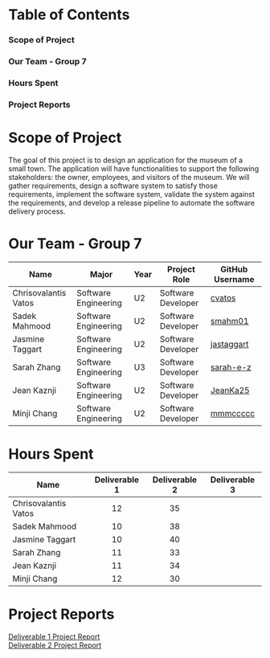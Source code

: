 # Table of Contents
### Scope of Project
### Our Team - Group 7
### Hours Spent
### Project Reports

# Scope of Project
The goal of this project is to design an application for the museum of a small town. The application will have functionalities to support the following stakeholders: the owner, employees, and visitors of the museum. We will gather requirements, design a software system to satisfy those requirements, implement the software system, validate the system against the requirements, and develop a release pipeline to automate the software delivery process.

# Our Team - Group 7

|    Name       | Major           |   Year       |   Project Role | GitHub Username |
| ------------- | -------------   | -----------  | ------------- | ---------------
| Chrisovalantis Vatos  | Software Engineering |   U2 | Software Developer  | [cvatos](https://github.com/ChrisVatos) |
| Sadek Mahmood | Software Engineering    |    U2          | Software Developer|[smahm01](https://github.com/smahm01)|
| Jasmine Taggart  | Software Engineering | U2             | Software Developer |[jastaggart](https://github.com/jastaggart) |
| Sarah Zhang   | Software Engineering  | U3     | Software Developer | [sarah-e-z](https://github.com/sarah-e-z) |
| Jean Kaznji  | Software Engineering    |U2              | Software Developer|[JeanKa25](https://github.com/JeanKa25) |  
| Minji Chang| Software Engineering |   U2 | Software Developer | [mmmccccc](https://github.com/mmmccccc) |

# Hours Spent
|    Name               | Deliverable 1   | Deliverable 2   | Deliverable 3   
| -------------         | :------------------------:| :-------------------: | :--------------------: | 
| Chrisovalantis Vatos  | 12                   |    35                  |                      |                      
| Sadek Mahmood         |    10                  |     38                 |                      |                      
| Jasmine Taggart       |     10                 |     40                 |                      |                      
| Sarah Zhang           | 11                   |      33              |                      |                      
| Jean Kaznji          | 11                     |  34                    |                      |                     
| Minji Chang           | 12                   |    30                  |                      |                    


# Project Reports
[Deliverable 1 Project Report](https://github.com/McGill-ECSE321-Fall2022/project-group-07/wiki/Deliverable-1-Project-Report) <br>
[Deliverable 2 Project Report](https://github.com/McGill-ECSE321-Fall2022/project-group-07/wiki/Deliverable-2-Project-Report)
